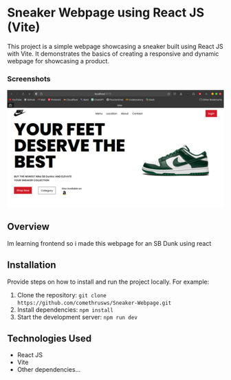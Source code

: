 
# Sneaker Webpage using React JS (Vite)

This project is a simple webpage showcasing a sneaker built using React JS with Vite. It demonstrates the basics of creating a responsive and dynamic webpage for showcasing a product.

### Screenshots
![Screenshot 1](public/demo.png)

## Overview
Im learning frontend
so i made this webpage for an SB Dunk using react

## Installation
Provide steps on how to install and run the project locally. For example:
1. Clone the repository: `git clone https://github.com/comethrusws/Sneaker-Webpage.git`
2. Install dependencies: `npm install`
3. Start the development server: `npm run dev`

## Technologies Used
- React JS
- Vite
- Other dependencies...
